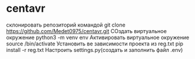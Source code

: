# centavr

склонировать репозиторий командой git clone https://github.com/Medet0975/centavr.git
СОздать виртуальное окружение python3 -m venv env
Активировать виртуальное окружение source <name venv>/bin/activate
Установить ве зависимости проекта  из reg.txt pip install -r reg.txt
Настроить settings.py(создать и заполнить файл .env)
